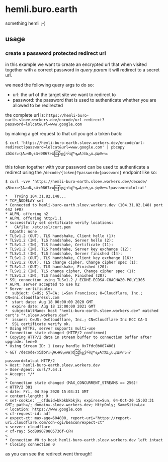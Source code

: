# hemli.buro.earth

something hemli ;-)


## usage

### create a password protected redirect url

in this example we want to create an encrypted url that when visited together with a correct password in *query param* it will redirect to a secret url.

we need the following query args to do so:

* url: the url of the target site we want to redirect to
* password: the password that is used to authenticate whether you are allowed to be redirected

the complete url is: `https://hemli-buro-earth.sloev.workers.dev/encode/url-redirect?password=lolcat&url=www.google.com`

by making a get request to that url you get a token back:
```
$ curl 'https://hemli-buro-earth.sloev.workers.dev/encode/url-redirect?password=lolcat&url=www.google.com' | pbcopy
३Ƽʣ໐r෨ҘΑޕн8ةݍҨ<0867>ဪഉʝએɥཫദصA੭ॸݶࠁuؼщϧǶಌผ
```

this token together with your password can be used to authenticate a redirect using the `/decode/{token}?password={password}` endpoint like so:

```
$ curl -vvv 'https://hemli-buro-earth.sloev.workers.dev/decode/३Ƽʣ໐r෨ҘΑޕн8ةݍҨ<0867>ဪഉʝએɥཫദصA੭ॸݶࠁuؼщϧǶಌผ?password=lolcat'
*   Trying 104.31.82.148...
* TCP_NODELAY set
* Connected to hemli-buro-earth.sloev.workers.dev (104.31.82.148) port 443 (#0)
* ALPN, offering h2
* ALPN, offering http/1.1
* successfully set certificate verify locations:
*   CAfile: /etc/ssl/cert.pem
  CApath: none
* TLSv1.2 (OUT), TLS handshake, Client hello (1):
* TLSv1.2 (IN), TLS handshake, Server hello (2):
* TLSv1.2 (IN), TLS handshake, Certificate (11):
* TLSv1.2 (IN), TLS handshake, Server key exchange (12):
* TLSv1.2 (IN), TLS handshake, Server finished (14):
* TLSv1.2 (OUT), TLS handshake, Client key exchange (16):
* TLSv1.2 (OUT), TLS change cipher, Change cipher spec (1):
* TLSv1.2 (OUT), TLS handshake, Finished (20):
* TLSv1.2 (IN), TLS change cipher, Change cipher spec (1):
* TLSv1.2 (IN), TLS handshake, Finished (20):
* SSL connection using TLSv1.2 / ECDHE-ECDSA-CHACHA20-POLY1305
* ALPN, server accepted to use h2
* Server certificate:
*  subject: C=US; ST=CA; L=San Francisco; O=Cloudflare, Inc.; CN=sni.cloudflaressl.com
*  start date: Aug 18 00:00:00 2020 GMT
*  expire date: Aug 18 12:00:00 2021 GMT
*  subjectAltName: host "hemli-buro-earth.sloev.workers.dev" matched cert's "*.sloev.workers.dev"
*  issuer: C=US; O=Cloudflare, Inc.; CN=Cloudflare Inc ECC CA-3
*  SSL certificate verify ok.
* Using HTTP2, server supports multi-use
* Connection state changed (HTTP/2 confirmed)
* Copying HTTP/2 data in stream buffer to connection buffer after upgrade: len=0
* Using Stream ID: 1 (easy handle 0x7fdc0b007400)
> GET /decode/३Ƽʣ໐r෨ҘΑޕн8ةݍҨࡧဪഉʝએɥཫദصA੭ॸݶࠁuؼщϧǶಌผ?password=lolcat HTTP/2
> Host: hemli-buro-earth.sloev.workers.dev
> User-Agent: curl/7.64.1
> Accept: */*
>
* Connection state changed (MAX_CONCURRENT_STREAMS == 256)!
< HTTP/2 301
< date: Fri, 04 Sep 2020 15:03:31 GMT
< content-length: 0
< set-cookie: __cfduid=bkbkbkbkjk; expires=Sun, 04-Oct-20 15:03:31 GMT; path=/; domain=.sloev.workers.dev; HttpOnly; SameSite=Lax
< location: https://www.google.com
< cf-request-id: adf
< expect-ct: max-age=604800, report-uri="https://report-uri.cloudflare.com/cdn-cgi/beacon/expect-ct"
< server: cloudflare
< cf-ray: 5cd899070805736f-CPH
<
* Connection #0 to host hemli-buro-earth.sloev.workers.dev left intact
* Closing connection 0
```

as you can see the redirect went through!